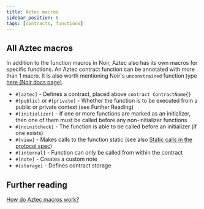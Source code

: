 ```yaml
---
title: Aztec macros
sidebar_position: 6
tags: [contracts, functions]
---
```


## All Aztec macros

In addition to the function macros in Noir, Aztec also has its own macros for specific functions. An Aztec contract function can be annotated with more than 1 macro.
It is also worth mentioning Noir's `unconstrained` function type [here (Noir docs page)](https://noir-lang.org/docs/noir/concepts/unconstrained/).

- `#[aztec]` - Defines a contract, placed above `contract ContractName{}`
- `#[public]` or `#[private]` - Whether the function is to be executed from a public or private context (see Further Reading)
- `#[initializer]` - If one or more functions are marked as an initializer, then one of them must be called before any non-initializer functions
- `#[noinitcheck]` - The function is able to be called before an initializer (if one exists)
- `#[view]` - Makes calls to the function static (see also [Static calls in the protocol spec](../../../protocol-specs/calls/static-calls.md))
- `#[internal]` - Function can only be called from within the contract
- `#[note]` - Creates a custom note
- `#[storage]` - Defines contract storage

## Further reading
[How do Aztec macros work?](../../../aztec/smart_contracts/functions/function_transforms.md)
